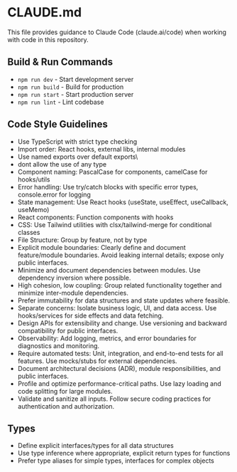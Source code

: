 # CLAUDE.md

This file provides guidance to Claude Code (claude.ai/code) when working with code in this repository.

## Build & Run Commands

- `npm run dev` - Start development server
- `npm run build` - Build for production
- `npm run start` - Start production server
- `npm run lint` - Lint codebase

## Code Style Guidelines

- Use TypeScript with strict type checking
- Import order: React hooks, external libs, internal modules
- Use named exports over default exports\
- dont allow the use of any type
- Component naming: PascalCase for components, camelCase for hooks/utils
- Error handling: Use try/catch blocks with specific error types, console.error for logging
- State management: Use React hooks (useState, useEffect, useCallback, useMemo)
- React components: Function components with hooks
- CSS: Use Tailwind utilities with clsx/tailwind-merge for conditional classes
- File Structure: Group by feature, not by type
- Explicit module boundaries: Clearly define and document feature/module boundaries. Avoid leaking internal details; expose only public interfaces.
- Minimize and document dependencies between modules. Use dependency inversion where possible.
- High cohesion, low coupling: Group related functionality together and minimize inter-module dependencies.
- Prefer immutability for data structures and state updates where feasible.
- Separate concerns: Isolate business logic, UI, and data access. Use hooks/services for side effects and data fetching.
- Design APIs for extensibility and change. Use versioning and backward compatibility for public interfaces.
- Observability: Add logging, metrics, and error boundaries for diagnostics and monitoring.
- Require automated tests: Unit, integration, and end-to-end tests for all features. Use mocks/stubs for external dependencies.
- Document architectural decisions (ADR), module responsibilities, and public interfaces.
- Profile and optimize performance-critical paths. Use lazy loading and code splitting for large modules.
- Validate and sanitize all inputs. Follow secure coding practices for authentication and authorization.

## Types

- Define explicit interfaces/types for all data structures
- Use type inference where appropriate, explicit return types for functions
- Prefer type aliases for simple types, interfaces for complex objects
